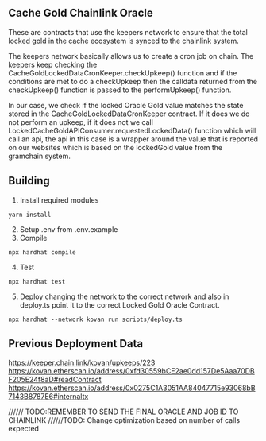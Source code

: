## Cache Gold Chainlink Oracle 
These are contracts that use the keepers network to ensure that the total locked gold in the cache ecosystem is synced to the chainlink system.  

The keepers network basically allows us to create a cron job on chain. The keepers keep checking the CacheGoldLockedDataCronKeeper.checkUpkeep() function and
if the conditions are met to do a checkUpkeep then the calldata returned from the checkUpkeep() function is passed to the performUpkeep() function.

In our case, we check if the locked Oracle Gold value matches the state stored in the CacheGoldLockedDataCronKeeper contract. If it does we do not perform an upkeep, if
it does not we call LockedCacheGoldAPIConsumer.requestedLockedData() function which will call an api, the api in this case is a wrapper around the value that is reported on our websites
which is based on the lockedGold value from the gramchain system.

## Building
1. Install required modules
```
yarn install
```
2. Setup .env from .env.example
3. Compile
```
npx hardhat compile
```
4. Test 
```
npx hardhat test
```
5. Deploy changing the network to the correct network and also in deploy.ts point it to the correct Locked Gold Oracle Contract.
```
npx hardhat --network kovan run scripts/deploy.ts
```


## Previous Deployment Data
https://keeper.chain.link/kovan/upkeeps/223
https://kovan.etherscan.io/address/0xfd30559bCE2ae0dd157De5Aaa70DBF205E24f8aD#readContract
https://kovan.etherscan.io/address/0x0275C1A3051AA84047715e93068bB7143B8787E6#internaltx


////// TODO:REMEMBER TO SEND THE FINAL ORACLE AND JOB ID TO  CHAINLINK
//////TODO: Change optimization based on number of calls expected